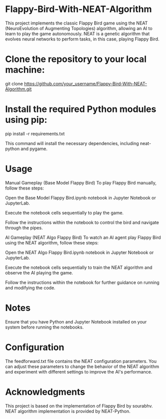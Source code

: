 # Flappy-Bird-With-NEAT-Algorithm
This project implements the classic Flappy Bird game using the NEAT (NeuroEvolution of Augmenting Topologies) algorithm, allowing an AI to learn to play the game autonomously. NEAT is a genetic algorithm that evolves neural networks to perform tasks, in this case, playing Flappy Bird.


# Clone the repository to your local machine:
git clone https://github.com/your_username/Flappy-Bird-With-NEAT-Algorithm.git


# Install the required Python modules using pip:
pip install -r requirements.txt


This command will install the necessary dependencies, including neat-python and pygame.


# Usage
Manual Gameplay (Base Model Flappy Bird)
To play Flappy Bird manually, follow these steps:

Open the Base Model Flappy Bird.ipynb notebook in Jupyter Notebook or JupyterLab.

Execute the notebook cells sequentially to play the game.

Follow the instructions within the notebook to control the bird and navigate through the pipes.


AI Gameplay (NEAT Algo Flappy Bird)
To watch an AI agent play Flappy Bird using the NEAT algorithm, follow these steps:

Open the NEAT Algo Flappy Bird.ipynb notebook in Jupyter Notebook or JupyterLab.

Execute the notebook cells sequentially to train the NEAT algorithm and observe the AI playing the game.

Follow the instructions within the notebook for further guidance on running and modifying the code.


# Notes
Ensure that you have Python and Jupyter Notebook installed on your system before running the notebooks.


# Configuration
The feedforward.txt file contains the NEAT configuration parameters. You can adjust these parameters to change the behavior of the NEAT algorithm and experiment with different settings to improve the AI's performance.

 # Acknowledgments
This project is based on the implementation of Flappy Bird by sourabhv.
NEAT algorithm implementation is provided by NEAT-Python.

